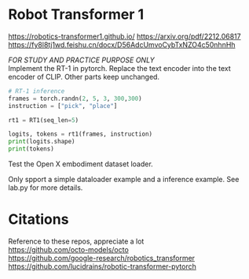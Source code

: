 # Robot Transformer 1
https://robotics-transformer1.github.io/
https://arxiv.org/pdf/2212.06817
https://fy8l8tj1wd.feishu.cn/docx/D56AdcUmvoCybTxNZO4c50nhnHh

*FOR STUDY AND PRACTICE PURPOSE ONLY*  
Implement the RT-1 in pytorch. Replace the text encoder into the text encoder of CLIP. Other parts keep unchanged.
```python
# RT-1 inference
frames = torch.randn(2, 5, 3, 300,300)
instruction = ["pick", "place"]

rt1 = RT1(seq_len=5)

logits, tokens = rt1(frames, instruction)
print(logits.shape)
print(tokens)

```
Test the Open X embodiment dataset loader. 

Only spport a simple dataloader example and a inference example. See lab.py for more details.

# Citations
Reference to these repos, appreciate a lot  
https://github.com/octo-models/octo  
https://github.com/google-research/robotics_transformer  
https://github.com/lucidrains/robotic-transformer-pytorch  